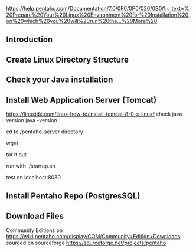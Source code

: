 ---
---
https://help.pentaho.com/Documentation/7.0/0F0/0P0/020/0B0#:~:text=%20Prepare%20Your%20Linux%20Environment%20for%20Installation%20,on%20which%20you%20will%20run%20the...%20More%20
## Introduction

## Create Linux Directory Structure

## Check your Java installation

## Install Web Application Server (Tomcat) 
https://linoxide.com/linux-how-to/install-tomcat-8-0-x-linux/
check java version java -version

cd to /pentaho-server directory

wget 

tar it out

run with ./startup.sh

test on localhost:8080

## Install Pentaho Repo (PostgresSQL)

## Download Files

Community Editions on https://wiki.pentaho.com/display/COM/Community+Edition+Downloads sourced on sourceforge https://sourceforge.net/projects/pentaho
